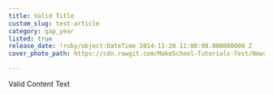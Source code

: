 ```yaml
---
title: Valid Title
custom_slug: test-article
category: gap_year
listed: true
release_date: !ruby/object:DateTime 2014-11-20 11:00:00.000000000 Z
cover_photo_path: https://cdn.rawgit.com/MakeSchool-Tutorials-Test/News_Tests/a695413c767d0455f66d9d905a1b14a46ac600f5/f737fcc9-87a4-478e-adc5-d84b02357d9d/cover_photo.png

---
```

Valid Content Text